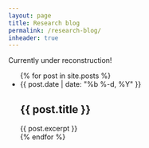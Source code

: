 ```yaml
---
layout: page
title: Research blog
permalink: /research-blog/
inheader: true
---
```


Currently under reconstruction!

<ul class="post-list">
    {% for post in site.posts %}
        <li>
            <span class="post-meta">{{ post.date | date: "%b %-d, %Y" }}</span>
            <h2>
                {{ post.title }}
            </h2>
            {{ post.excerpt }}
        </li>
    {% endfor %}
</ul>
